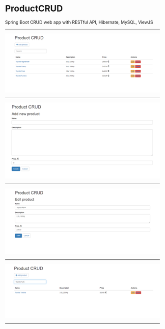 # ProductCRUD

Spring Boot CRUD web app with RESTful API, Hibernate, MySQL, ViewJS


________________________________________________________________________________________________________________________________________


![alt text](src/main/resources/screen/1.png)
_________________________________________________________________________________________________________________________________________

![alt text](src/main/resources/screen/2.png)
_________________________________________________________________________________________________________________________________________

![alt text](src/main/resources/screen/3.png)
_________________________________________________________________________________________________________________________________________

![alt text](src/main/resources/screen/4.png)
_________________________________________________________________________________________________________________________________________
